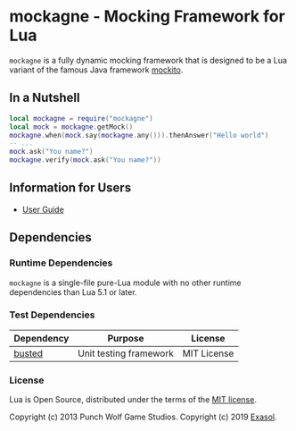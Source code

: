 # mockagne - Mocking Framework for Lua

`mockagne` is a fully dynamic mocking framework that is designed to be a Lua variant of the famous Java framework [mockito](https://site.mockito.org/).

## In a Nutshell

```lua
local mockagne = require("mockagne")
local mock = mockagne.getMock()
mockagne.when(mock.say(mockagne.any())).thenAnswer("Hello world")
-- ...
mock.ask("You name?")
mockagne.verify(mock.ask("You name?"))
```

## Information for Users

* [User Guide](doc/user_guide/user_guide.md)

## Dependencies

### Runtime Dependencies

`mockagne` is a single-file pure-Lua module with no other runtime dependencies than Lua 5.1 or later.

### Test Dependencies

| Dependency                               | Purpose                                                | License                       |
|------------------------------------------|--------------------------------------------------------|-------------------------------|
| [busted][busted]                         | Unit testing framework                                 | MIT License        |

[busted]: https://github.com/Olivine-Labs/busted

### License

Lua is Open Source, distributed under the terms of the [MIT license](License).

Copyright (c) 2013 Punch Wolf Game Studios.
Copyright (c) 2019 [Exasol](https://www.exasol.com).